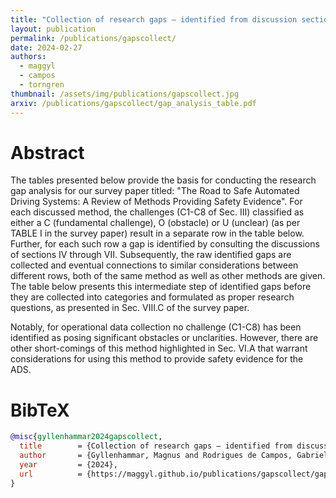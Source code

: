 ```yaml
---
title: "Collection of research gaps – identified from discussion sections IV through VII"
layout: publication
permalink: /publications/gapscollect/
date: 2024-02-27
authors:
  - maggyl
  - campos
  - torngren
thumbnail: /assets/img/publications/gapscollect.jpg
arxiv: /publications/gapscollect/gap_analysis_table.pdf
---
```


# Abstract
The tables presented below provide the basis for conducting the research gap analysis for our survey paper titled: "The Road to Safe Automated Driving Systems: A Review of Methods Providing Safety Evidence". For each discussed method, the challenges (C1-C8 of Sec. III) classified as either a C (fundamental challenge), O (obstacle) or U (unclear) (as per TABLE I in the survey paper) result in a separate row in the table below. Further, for each such row a gap is identified by consulting the discussions of sections IV through VII. Subsequently, the raw identified gaps are collected and eventual connections to similar considerations between different rows, both of the same method as well as other methods are given. The table below presents this intermediate step of identified gaps before they are collected into categories and formulated as proper research questions, as presented in Sec. VIII.C of the survey paper.

Notably, for operational data collection no challenge (C1-C8) has been identified as posing significant obstacles or unclarities. However, there are other short-comings of this method highlighted in Sec. VI.A that warrant considerations for using this method to provide safety evidence for the ADS.

# BibTeX
```bibtex
@misc{gyllenhammar2024gapscollect,
  title        = {Collection of research gaps – identified from discussion sections IV through VII},
  author       = {Gyllenhammar, Magnus and Rodrigues de Campos, Gabriel and Törngren, Martin},
  year         = {2024},
  url          = {https://maggyl.github.io/publications/gapscollect/gap_analysis_table.pdf}
}
```
